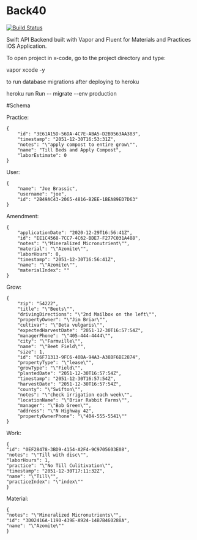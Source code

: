 # Back40

[![Build Status](https://travis-ci.org/SpaceTrucker2196/Back40.svg?branch=main)](https://travis-ci.org/SpaceTrucker2196/Back40)

Swift API Backend built with Vapor and Fluent for Materials and Practices iOS Application.

To open project in x-code, go to the project directory and type:

vapor xcode -y

to run database migrations after deploying to heroku

heroku run Run -- migrate --env production


#Schema

Practice:

    {
        "id": "3E61A15D-56DA-4C7E-ABA5-D2B9563AA383",
        "timestamp": "2051-12-30T16:53:31Z",
        "notes": "\"apply compost to entire grow\"",
        "name": "Till Beds and Apply Compost",
        "laborEstimate": 0
    }

User:

    {
        "name": "Joe Brassic",
        "username": "joe",
        "id": "2B49AC43-2065-4816-B2EE-1BEA89ED7D63"
    } 
    
Amendment:

    {
        "applicationDate": "2020-12-29T16:56:41Z",
        "id": "EE1C4568-7CC7-4C62-BDE7-F277C031A488",
        "notes": "\"Mineralized Micronutrient\"",
        "material": "\"Azomite\"",
        "laborHours": 0,
        "timestamp": "2051-12-30T16:56:41Z",
        "name": "\"Azomite\"",
        "materialIndex": ""
    }
 
Grow:
 
    {
        "zip": "54222",
        "title": "\"Beets\"",
        "drivingDirections": "\"2nd Mailbox on the left\"",
        "propertyOwner": "\"Jim Briar\"",
        "cultivar": "\"Beta vulgaris\"",
        "expectedHarvestDate": "2051-12-30T16:57:54Z",
        "managerPhone": "\"405-444-4444\"",
        "city": "\"Farmville\"",
        "name": "\"Beet Field\"",
        "size": 1,
        "id": "E6F71313-9FC6-40BA-94A3-A38BF6BE2874",
        "propertyType": "\"lease\"",
        "growType": "\"Field\"",
        "plantedDate": "2051-12-30T16:57:54Z",
        "timestamp": "2051-12-30T16:57:54Z",
        "harvestDate": "2051-12-30T16:57:54Z",
        "county": "\"Swifton\"",
        "notes": "\"check irrigation each week\"",
        "locationName": "\"Briar Rabbit Farms\"",
        "manager": "\"Bob Green\"",
        "address": "\"N Highway 42",
        "propertyOwnerPhone": "\"404-555-5541\""
    }
    
Work:
    
    {
    "id": "0EF28478-3BD9-4154-A2F4-9C9705603E08",
    "notes": "\"Till with disc\"",
    "laborHours": 1,
    "practice": "\"No Till Culitivation\"",
    "timestamp": "2051-12-30T17:11:32Z",
    "name": "\"Till\"",
    "practiceIndex": "\"index\""
    }
   
Material: 
     
    {
    "notes": "\"Mineralized Micronutrients\"",
    "id": "3D02416A-1190-439E-A924-14B7B460288A",
    "name": "\"Azomite\""
    }



